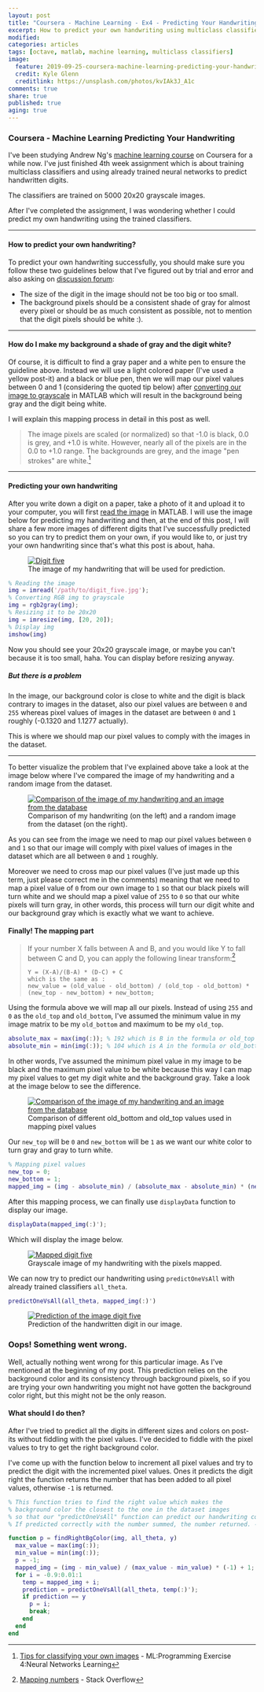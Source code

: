 ```yaml
---
layout: post
title: "Coursera - Machine Learning - Ex4 - Predicting Your Handwriting"
excerpt: How to predict your own handwriting using multiclass classifiers given in programming exercise 4 of machine learning course by Andrew Ng on coursera.
modified:
categories: articles
tags: [octave, matlab, machine learning, multiclass classifiers]
image:
  feature: 2019-09-25-coursera-machine-learning-predicting-your-handwriting/cover.png 
  credit: Kyle Glenn
  creditlink: https://unsplash.com/photos/kvIAk3J_A1c
comments: true
share: true
published: true
aging: true
---
```


### Coursera - Machine Learning Predicting Your Handwriting

I've been studying Andrew Ng's [machine learning course][1] on Coursera for a while now. I've just finished 4th week assignment which is about training multiclass classifiers and using already trained neural networks to predict handwritten digits.

The classifiers are trained on 5000 20x20 grayscale images.  

After I've completed the assignment, I was wondering whether I could predict my own handwriting using the trained classifiers.

---

#### How to predict your own handwriting?

To predict your own handwriting successfully, you should make sure you follow these two guidelines below that I've figured out by trial and error and also asking on [discussion forum][2]:

- The size of the digit in the image should not be too big or too small.
- The background pixels should be a consistent shade of gray for almost every pixel or should be as much consistent as possible, not to mention that the digit pixels should be white :).

---

#### How do I make my background a shade of gray and the digit white?
Of course, it is difficult to find a gray paper and a white pen to ensure the guideline above. 
Instead we will use a light colored paper (I've used a yellow post-it) and a black or blue pen, then we will map our pixel values between 0 and 1 (considering the quoted tip below) after [converting our image to grayscale][3] in MATLAB which will result in the background being gray and the digit being white.

I will explain this mapping process in detail in this post as well.

>The image pixels are scaled (or normalized) so that -1.0 is black, 0.0 is grey, and +1.0 is white. However, nearly all of the pixels are in the 0.0 to +1.0 range. The backgrounds are grey, and the image "pen strokes" are white.[^1]

---

#### Predicting your own handwriting

After you write down a digit on a paper, take a photo of it and upload it to your computer, you will first [read the image][4] in MATLAB.
I will use the image below for predicting my handwriting and then, at the end of this post, I will share a few more images of different digits that I've successfully predicted so you can try to predict them on your own, if you would like to, or just try your own handwriting since that's what this post is about, haha.

<figure>
  <a href="{{ site.url}}/images/2019-09-25-coursera-machine-learning-predicting-your-own-handwriting/digit_five.jpg" class="image-popup"><img src="{{ site.url}}/images/2019-09-25-coursera-machine-learning-predicting-your-own-handwriting/digit_five.jpg" alt="Digit five"></a>
  <figcaption>The image of my handwriting that will be used for prediction.</figcaption>
</figure>

```matlab
% Reading the image
img = imread('/path/to/digit_five.jpg');
% Converting RGB img to grayscale
img = rgb2gray(img);
% Resizing it to be 20x20
img = imresize(img, [20, 20]);
% Display img
imshow(img)
```
Now you should see your 20x20 grayscale image, or maybe you can't because it is too small, haha. You can display before resizing anyway.

##### But there is a problem

In the image, our background color is close to white and the digit is black contrary to images in the dataset, also our pixel values are between `0` and `255` whereas pixel values of images in the dataset are between `0` and `1` roughly (-0.1320 and 1.1277 actually). 

This is where we should map our pixel values to comply with the images in the dataset.

---

To better visualize the problem that I've explained above take a look at the image below where I've compared the image of my handwriting and a random image from the dataset.

<figure>
  <a href="{{ site.url}}/images/2019-09-25-coursera-machine-learning-predicting-your-own-handwriting/comparison_digit_five_digit_two.png" class="image-popup"><img src="{{ site.url}}/images/2019-09-25-coursera-machine-learning-predicting-your-own-handwriting/comparison_digit_five_digit_two.png" alt="Comparison of the image of my handwriting and an image from the database"></a>
  <figcaption>Comparison of my handwriting (on the left) and a random image from the dataset (on the right).</figcaption>
</figure>

As you can see from the image we need to map our pixel values between `0` and `1` so that our image will comply with pixel values of images in the dataset which are all between `0` and `1` roughly. 

Moreover we need to cross map our pixel values (I've just made up this term, just please correct me in the comments) meaning that we need to map a pixel value of `0` from our own image to `1` so that our black pixels will turn white and we should map a pixel value of `255` to `0` so that our white pixels will turn gray, in other words, this process will turn our digit white and our background gray which is exactly what we want to achieve.

#### Finally! The mapping part

>If your number X falls between A and B, and you would like Y to fall between C and D, you can apply the following linear transform:[^2]
>```
>Y = (X-A)/(B-A) * (D-C) + C
>which is the same as :
>new_value = (old_value - old_bottom) / (old_top - old_bottom) * (new_top - new_bottom) + new_bottom;
>```

Using the formula above we will map all our pixels. Instead of using `255` and `0` as the `old_top` and `old_bottom`, I've assumed the minimum value in my image matrix to be my `old_bottom` and maximum to be my `old_top`. 

```matlab
absolute_max = max(img(:)); % 192 which is B in the formula or old_top
absolute_min = min(img(:)); % 104 which is A in the formula or old_bottom
```

In other words, I've assumed the minimum pixel value in my image to be black and the maximum pixel value to be white because this way I can map my pixel values to get my digit white and the background gray. Take a look at the image below to see the difference.

<figure>
  <a href="{{ site.url}}/images/2019-09-25-coursera-machine-learning-predicting-your-own-handwriting/comparison_different_old_bottom_and_old_top.png" class="image-popup"><img src="{{ site.url}}/images/2019-09-25-coursera-machine-learning-predicting-your-own-handwriting/comparison_different_old_bottom_and_old_top.png" alt="Comparison of the image of my handwriting and an image from the database"></a>
  <figcaption>Comparison of different old_bottom and old_top values used in mapping pixel values</figcaption>
</figure>

Our `new_top` will be `0` and `new_bottom` will be `1` as we want our white color to turn gray and gray to turn white.

```matlab
% Mapping pixel values
new_top = 0;
new_bottom = 1;
mapped_img = (img - absolute_min) / (absolute_max - absolute_min) * (new_top - new_bottom) + new_bottom;
```

After this mapping process, we can finally use `displayData` function to display our image.

```matlab
displayData(mapped_img(:)');
```

Which will display the image below.

<figure>
  <a href="{{ site.url}}/images/2019-09-25-coursera-machine-learning-predicting-your-own-handwriting/digit_five_mapped.png" class="image-popup"><img src="{{ site.url}}/images/2019-09-25-coursera-machine-learning-predicting-your-own-handwriting/digit_five_mapped.png" alt="Mapped digit five"></a>
  <figcaption>Grayscale image of my handwriting with the pixels mapped.</figcaption>
</figure>

We can now try to predict our handwriting using `predictOneVsAll` with already trained classifiers `all_theta`.

```matlab
predictOneVsAll(all_theta, mapped_img(:)')
```
<figure>
  <a href="{{ site.url}}/images/2019-09-25-coursera-machine-learning-predicting-your-own-handwriting/prediction_of_the_image_digit_five.png" class="image-popup"><img src="{{ site.url}}/images/2019-09-25-coursera-machine-learning-predicting-your-own-handwriting/prediction_of_the_image_digit_five.png" alt="Prediction of the image digit five"></a>
  <figcaption>Prediction of the handwritten digit in our image.</figcaption>
</figure>

### Oops! Something went wrong.
Well, actually nothing went wrong for this particular image. As I've mentioned at the beginning of my post. This prediction relies on the background color and its consistency through background pixels, so if you are trying your own handwriting you might not have gotten the background color right, but this might not be the only reason. 

#### What should I do then?
After I've tried to predict all the digits in different sizes and colors on post-its without fiddling with the pixel values. I've decided to fiddle with the pixel values to try to get the right background color.

I've come up with the function below to increment all pixel values and try to predict the digit with the incremented pixel values. Ones it predicts the digit right the function returns the number that has been added to all pixel values, otherwise `-1` is returned.

```matlab
% This function tries to find the right value which makes the 
% background color the closest to the one in the dataset images
% so that our "predictOneVsAll" function can predict our handwriting correctly.
% If predicted correctly with the number summed, the number returned. -1 otherwise.

function p = findRightBgColor(img, all_theta, y)
  max_value = max(img(:));
  min_value = min(img(:));
  p = -1;
  mapped_img = (img - min_value) / (max_value - min_value) * (-1) + 1;
  for i = -0.9:0.01:1
    temp = mapped_img + i;
    prediction = predictOneVsAll(all_theta, temp(:)');
    if prediction == y
      p = i;
      break;
    end
  end
end
```


[^1]: [Tips for classifying your own images][5] - ML:Programming Exercise 4:Neural Networks Learning
[^2]: [Mapping numbers][6] - Stack Overflow

[1]: https://www.coursera.org/learn/machine-learning
[2]: https://www.coursera.org/learn/machine-learning/discussions/weeks/4/threads/Jk_M4t1AEemXpRLspIcZXA
[3]: https://www.mathworks.com/help/matlab/ref/rgb2gray.html
[4]: https://www.mathworks.com/help/matlab/ref/imread.html
[5]: https://www.coursera.org/learn/machine-learning/resources/Uuxg6
[6]: https://stackoverflow.com/a/345204/4796762
